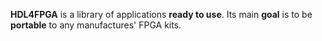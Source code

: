 **HDL4FPGA** is a library of applications **ready to use**. Its main
**goal** is to be **portable** to any manufactures' FPGA kits.
